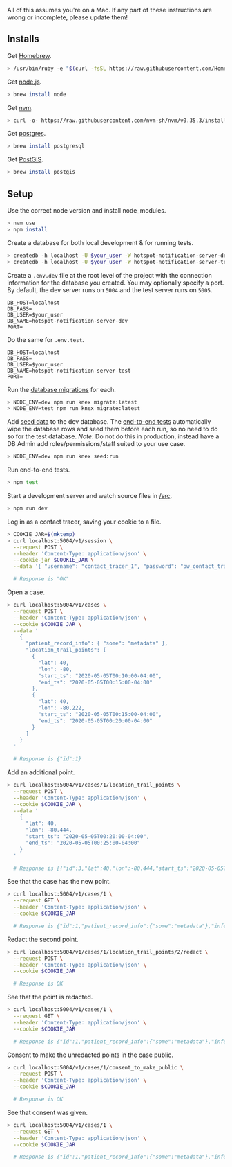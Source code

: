 All of this assumes you're on a Mac. If any part of these instructions are wrong or incomplete, please update them!

## Installs

Get [Homebrew](https://brew.sh/).

```bash
> /usr/bin/ruby -e "$(curl -fsSL https://raw.githubusercontent.com/Homebrew/install/master/install)"
```

Get [node.js](https://nodejs.org/en/).

```bash
> brew install node
```

Get [nvm](https://github.com/nvm-sh/nvm).

```bash
> curl -o- https://raw.githubusercontent.com/nvm-sh/nvm/v0.35.3/install.sh | bash
```

Get [postgres](https://www.postgresql.org/).

```bash
> brew install postgresql
```

Get [PostGIS](https://postgis.net/).

```bash
> brew install postgis
```

## Setup

Use the correct node version and install node_modules.

```bash
> nvm use
> npm install
```

Create a database for both local development & for running tests.

```bash
> createdb -h localhost -U $your_user -W hotspot-notification-server-dev
> createdb -h localhost -U $your_user -W hotspot-notification-server-test
```

Create a `.env.dev` file at the root level of the project with the connection information for the database you created. You may optionally specify a port. By default, the dev server runs on `5004` and the test server runs on `5005`.

```
DB_HOST=localhost
DB_PASS=
DB_USER=$your_user
DB_NAME=hotspot-notification-server-dev
PORT=
```

Do the same for `.env.test`.

```
DB_HOST=localhost
DB_PASS=
DB_USER=$your_user
DB_NAME=hotspot-notification-server-test
PORT=
```

Run the [database migrations](/db/migrations) for each.

```bash
> NODE_ENV=dev npm run knex migrate:latest
> NODE_ENV=test npm run knex migrate:latest
```

Add [seed data](db/seeds/two_role_three_user.js) to the dev database. The [end-to-end tests](/src/__test/end-to-end.test.ts) automatically wipe the database rows and seed them before each run, so no need to do so for the test database. *Note*: Do not do this in production, instead have a DB Admin add roles/permissions/staff suited to your use case.

```bash
> NODE_ENV=dev npm run knex seed:run
```

Run end-to-end tests.

```bash
> npm test
```

Start a development server and watch source files in [/src](/src).

```bash
> npm run dev
```

Log in as a contact tracer, saving your cookie to a file.

```bash
> COOKIE_JAR=$(mktemp)
> curl localhost:5004/v1/session \
  --request POST \
  --header 'Content-Type: application/json' \
  --cookie-jar $COOKIE_JAR \
  --data '{ "username": "contact_tracer_1", "password": "pw_contact_tracer_1" }'

  # Response is "OK"
```

Open a case.

```bash
> curl localhost:5004/v1/cases \
  --request POST \
  --header 'Content-Type: application/json' \
  --cookie $COOKIE_JAR \
  --data '
    {
      "patient_record_info": { "some": "metadata" },
      "location_trail_points": [
        {
          "lat": 40,
          "lon": -80,
          "start_ts": "2020-05-05T00:10:00-04:00",
          "end_ts": "2020-05-05T00:15:00-04:00"
        },
        {
          "lat": 40,
          "lon": -80.222,
          "start_ts": "2020-05-05T00:15:00-04:00",
          "end_ts": "2020-05-05T00:20:00-04:00"
        }
      ]
    }
  '

  # Response is {"id":1}
```

Add an additional point.

```bash
> curl localhost:5004/v1/cases/1/location_trail_points \
  --request POST \
  --header 'Content-Type: application/json' \
  --cookie $COOKIE_JAR \
  --data '
    {
      "lat": 40,
      "lon": -80.444,
      "start_ts": "2020-05-05T00:20:00-04:00",
      "end_ts": "2020-05-05T00:25:00-04:00"
    }
  '

  # Response is [{"id":3,"lat":40,"lon":-80.444,"start_ts":"2020-05-05T00:20:00-04:00","end_ts":"2020-05-05T00:25:00-04:00"}]
```

See that the case has the new point.

```bash
> curl localhost:5004/v1/cases/1 \
  --request GET \
  --header 'Content-Type: application/json' \
  --cookie $COOKIE_JAR

  # Response is {"id":1,"patient_record_info":{"some":"metadata"},"infection_risk":1,"consent_to_make_public_received":false,"consent_to_make_public_received_by_staff_username":null,"consent_to_make_public_given_at":null,"location_trail_points":[{"id":1,"start_ts":"2020-05-05T00:10:00-04:00","end_ts":"2020-05-05T00:15:00-04:00","lon":-80,"lat":40,"redacted":false},{"id":2,"start_ts":"2020-05-05T00:15:00-04:00","end_ts":"2020-05-05T00:20:00-04:00","lon":-80.222,"lat":40,"redacted":false},{"id":3,"start_ts":"2020-05-05T00:20:00-04:00","end_ts":"2020-05-05T00:25:00-04:00","lon":-80.444,"lat":40,"redacted":false}]}
```

Redact the second point.

```bash
> curl localhost:5004/v1/cases/1/location_trail_points/2/redact \
  --request POST \
  --header 'Content-Type: application/json' \
  --cookie $COOKIE_JAR

  # Response is OK
```

See that the point is redacted.

```bash
> curl localhost:5004/v1/cases/1 \
  --request GET \
  --header 'Content-Type: application/json' \
  --cookie $COOKIE_JAR

  # Response is {"id":1,"patient_record_info":{"some":"metadata"},"infection_risk":1,"consent_to_make_public_received":false,"consent_to_make_public_received_by_staff_username":null,"consent_to_make_public_given_at":null,"location_trail_points":[{"id":1,"start_ts":"2020-05-05T00:10:00-04:00","end_ts":"2020-05-05T00:15:00-04:00","lon":-80,"lat":40,"redacted":false},{"id":2,"start_ts":"2020-05-05T00:15:00-04:00","end_ts":"2020-05-05T00:20:00-04:00","lon":-80.222,"lat":40,"redacted":true},{"id":3,"start_ts":"2020-05-05T00:20:00-04:00","end_ts":"2020-05-05T00:25:00-04:00","lon":-80.444,"lat":40,"redacted":false}]}
```

Consent to make the unredacted points in the case public.

```bash
> curl localhost:5004/v1/cases/1/consent_to_make_public \
  --request POST \
  --header 'Content-Type: application/json' \
  --cookie $COOKIE_JAR

  # Response is OK
```

See that consent was given.

```bash
> curl localhost:5004/v1/cases/1 \
  --request GET \
  --header 'Content-Type: application/json' \
  --cookie $COOKIE_JAR

  # Response is {"id":1,"patient_record_info":{"some":"metadata"},"infection_risk":1,"consent_to_make_public_received":true,"consent_to_make_public_received_by_staff_username":"contact_tracer_1","consent_to_make_public_given_at":"2020-05-24T15:01:30.640Z","location_trail_points":[{"id":1,"start_ts":"2020-05-05T00:10:00-04:00","end_ts":"2020-05-05T00:15:00-04:00","lon":-80,"lat":40,"redacted":false},{"id":2,"start_ts":"2020-05-05T00:15:00-04:00","end_ts":"2020-05-05T00:20:00-04:00","lon":-80.222,"lat":40,"redacted":true},{"id":3,"start_ts":"2020-05-05T00:20:00-04:00","end_ts":"2020-05-05T00:25:00-04:00","lon":-80.444,"lat":40,"redacted":false}]}
```
